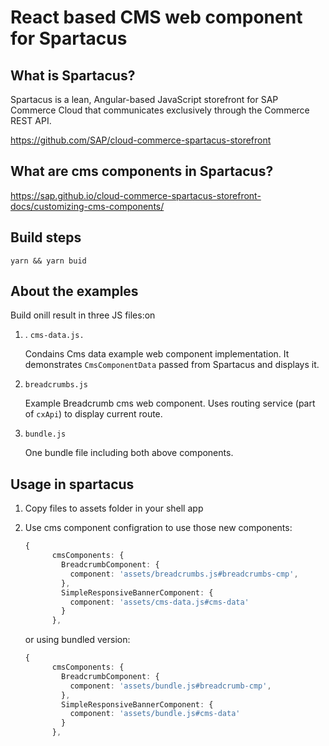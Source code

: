 # React based CMS  web component for Spartacus

## What is Spartacus?

Spartacus is a lean, Angular-based JavaScript storefront for SAP Commerce Cloud that communicates exclusively through the Commerce REST API.

https://github.com/SAP/cloud-commerce-spartacus-storefront

## What are cms components in Spartacus?

https://sap.github.io/cloud-commerce-spartacus-storefront-docs/customizing-cms-components/

## Build steps

`yarn && yarn buid`

## About the examples

Build onill result in three JS files:on
1. . `cms-data.js. `

    Condains Cms data example web component implementation. 
    It demonstrates `CmsComponentData` passed from Spartacus and displays it.

2. `breadcrumbs.js`
    
    Example Breadcrumb cms web component. 
    Uses routing service (part of `cxApi`) to display current route.  

3. `bundle.js` 

    One bundle file including both above components.
    
## Usage in spartacus

1. Copy files to assets folder in your shell app

2. Use cms component configration to use those new components:
    
    ```typescript
    {
          cmsComponents: {
            BreadcrumbComponent: {
              component: 'assets/breadcrumbs.js#breadcrumbs-cmp',
            },
            SimpleResponsiveBannerComponent: {
              component: 'assets/cms-data.js#cms-data'
            }
          },
    ```
    
    or using bundled version:
    ```typescript
    {
          cmsComponents: {
            BreadcrumbComponent: {
              component: 'assets/bundle.js#breadcrumb-cmp',
            },
            SimpleResponsiveBannerComponent: {
              component: 'assets/bundle.js#cms-data'
            }
          },
    ```
